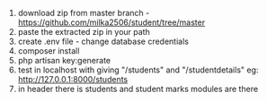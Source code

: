 1) download zip from master branch - https://github.com/milka2506/student/tree/master
2) paste the extracted zip in your path
3) create .env file  - change database credentials
4) composer install
5) php artisan key:generate
6) test in localhost with giving "/students" and "/studentdetails" 
   eg: http://127.0.0.1:8000/students
7) in header there is students and student marks modules are there